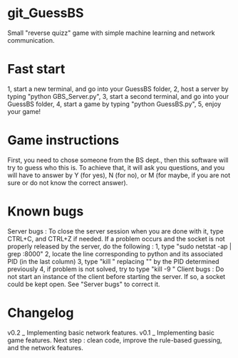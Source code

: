 # git_GuessBS
Small "reverse quizz" game with simple machine learning and network communication.

# Fast start
1, start a new terminal, and go into your GuessBS folder,
2, host a server by typing "python GBS_Server.py",
3, start a second terminal, and go into your GuessBS folder,
4, start a game by typing "python GuessBS.py",
5, enjoy your game!

# Game instructions
First, you need to chose someone from the BS dept., then this software will try to guess who this is. To achieve that, it will ask you questions, and you will have to answer by Y (for yes), N (for no), or M (for maybe, if you are not sure or do not know the correct answer).

# Known bugs
Server bugs :
To close the server session when you are done with it, type CTRL+C, and CTRL+Z if needed.
If a problem occurs and the socket is not properly released by the server, do the following :
1, type "sudo netstat -ap | grep :8000"
2, locate the line corresponding to python and its associated PID (in the last column)
3, type "kill <pid>" replacing "<pid>" by the PID determined previously
4, if problem is not solved, try to type "kill -9 <pid>"
Client bugs :
Do not start an instance of the client before starting the server. If so, a socket could be kept open. See "Server bugs" to correct it.

# Changelog
v0.2 _ Implementing basic network features. 
v0.1 _ Implementing basic game features. 
Next step : clean code, improve the rule-based guessing, and the network features.